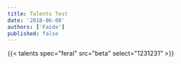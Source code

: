 ```yaml
---
title: Talents Test
date: '2018-06-08'
authors: ['Faide']
published: false
---
```


{{< talents spec="feral" src="beta" select="1231231" >}}

